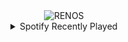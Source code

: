 <div align="center">
<picture>
    <source media="(prefers-color-scheme: dark)" srcset="https://i.ibb.co/jVZCkF0/output-gif.gif">
    <source media="(prefers-color-scheme: light)" srcset="https://i.ibb.co/jVZCkF0/output-gif.gif">
    <img alt="RENOS" src="https://i.ibb.co/jVZCkF0/output-gif.gif">
</picture>
<details>
<summary>Spotify Recently Played</summary>
<img src="https://spotify-recently-played-readme.vercel.app/api?user=31d6d6zerc5ct6kck32na2ozsqf4&unique=1&width=400" alt="Spotify" />
</details>
</div>

<!-- Image deletion URL: https://ibb.co/5YxQhVp/f2911a21e7655215a0609a9f6dbfa90e -->